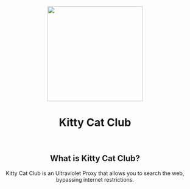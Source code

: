 <div align="center">
<img src="/public/img/logo.png" style="width: 250px;"/>
<h1>Kitty Cat Club</h1>
<br/>
<h2>What is Kitty Cat Club?</h2>
Kitty Cat Club is an Ultraviolet Proxy that allows you to search the web, bypassing internet restrictions.
</div>
